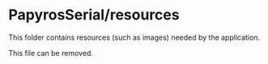 # PapyrosSerial/resources

This folder contains resources (such as images) needed by the application. 

This file can be removed.
